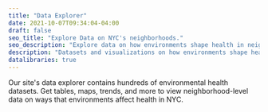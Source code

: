```yaml
---
title: "Data Explorer"
date: 2021-10-07T09:34:04-04:00
draft: false
seo_title: "Explore Data on NYC's neighborhoods."
seo_description: "Explore data on how environments shape health in neighborhoods throughout New York City."
description: "Datasets and visualizations on how environments shape health in NYC."
datalibraries: true
---
```


Our site's data explorer contains hundreds of environmental health datasets. Get tables, maps, trends, and more to view neighborhood-level data on ways that environments affect health in NYC.